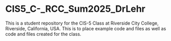 # CIS5_C-_RCC_Sum2025_DrLehr
This is a student repository for the CIS-5 Class at Riverside City College, Riverside, California, USA.  This is to place example code and files as well as code and files created for the class.
